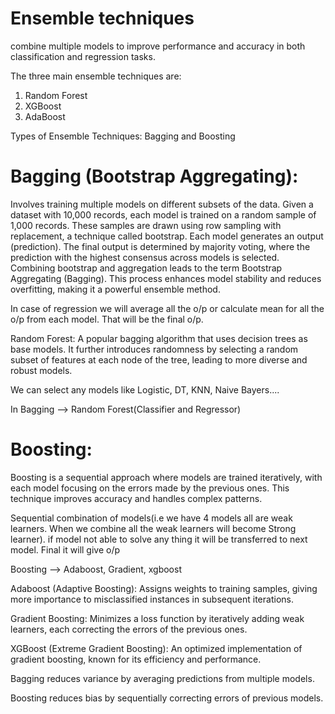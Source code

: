# Ensemble techniques 

combine multiple models to improve performance and accuracy in both classification and regression tasks. 

The three main ensemble techniques are:

1. Random Forest
2. XGBoost
3. AdaBoost

Types of Ensemble Techniques: Bagging and Boosting

# Bagging (Bootstrap Aggregating):

Involves training multiple models on different subsets of the data. Given a dataset with 10,000 records, each model is trained on a random sample of 1,000 records. These samples are drawn using row sampling with replacement, a technique called bootstrap.
Each model generates an output (prediction). The final output is determined by majority voting, where the prediction with the highest consensus across models is selected.
Combining bootstrap and aggregation leads to the term Bootstrap Aggregating (Bagging). This process enhances model stability and reduces overfitting, making it a powerful ensemble method.

In case of regression we will average all the o/p or calculate mean for all the o/p from each model. That will be the final o/p.

Random Forest: A popular bagging algorithm that uses decision trees as base models. It further introduces randomness by selecting a random subset of features at each node of the tree, leading to more diverse and robust models.

We can select any models like Logistic, DT, KNN, Naive Bayers....

In Bagging --> Random Forest(Classifier and Regressor)

# Boosting: 

Boosting is a sequential approach where models are trained iteratively, with each model focusing on the errors made by the previous ones. This technique improves accuracy and handles complex patterns.

Sequential combination of models(i.e we have 4 models all are weak learners. When we combine all the weak learners will become Strong learner). if model not able to solve any thing it will be transferred to next model. Final it will give o/p

Boosting --> Adaboost, Gradient, xgboost

Adaboost (Adaptive Boosting): Assigns weights to training samples, giving more importance to misclassified instances in subsequent iterations.

Gradient Boosting: Minimizes a loss function by iteratively adding weak learners, each correcting the errors of the previous ones.

XGBoost (Extreme Gradient Boosting): An optimized implementation of gradient boosting, known for its efficiency and performance.

Bagging reduces variance by averaging predictions from multiple models.

Boosting reduces bias by sequentially correcting errors of previous models.

